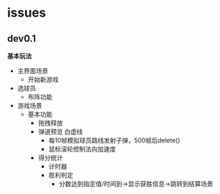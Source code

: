 # issues
## dev0.1
**基本玩法**
- 主界面场景
    - 开始新游戏
- 选球员
    - 布阵功能
- 游戏场景
    - 基本功能
        - 拖拽释放
        - 弹道预览 白虚线
            - 每10帧模拟球员路线发射子弹，500帧后delete()
            - 鼠标滚轮控制法向加速度
        - 得分统计
            - 计时器
            - 胜利判定
                - 分数达到指定值/时间到->显示获胜信息->跳转到结算场景